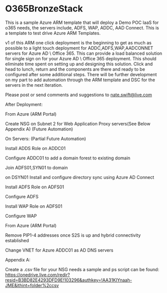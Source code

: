 # O365BronzeStack
This is a sample Azure ARM template that will deploy a Demo POC IaaS for o365 needs, the servers include, ADFS, WAP, ADDC, AAD Connect. This is a template to test drive Azure ARM Templates.

v1 of this ARM one click deployment is the beginning to get as much as possible to a light touch deployment for ADDC,ADFS,WAP,AADCONNET servers for Azure AD \ Office 365. This can provide a load balanced solution for single sign on for your Azure AD \ Office 365 deployment. This should eliminate time spent on setting up and designing this solution. Click and head to lunch, return and the components are there and ready to be configured after some additional steps. There will be further development on my part to add automation through the ARM template and DSC for the servers in the next iteration.


Please post or send comments and suggestions to nate.swift@live.com





After Deployment:

From Azure (ARM Portal)


Create NSG on Subnet 2 for Web Application Proxy servers(See Below Appendix A) (Future Automation)



On Servers: (Partial Future Automation)


Install ADDS Role on ADDC01

Configure ADDC01 to add a domain forest to existing domain

Join ADFS01,SYN01 to domain

on DSYN01 Install and configure directory sync using Azure AD Connect

Install ADFS Role on ADFS01

Configure ADFS

Install WAP Role on ADFS01

Configure WAP

From Azure (ARM Portal)


Remove PIP1-4 addresses once S2S is up and hybrid connectivity established

Change VNET for Azure ADDC01 as AD DNS servers


Appendix A:

Create a .csv file for your NSG needs a sample and ps script can be found: https://onedrive.live.com/redir?resid=B3BD82E4293DFD9E!103296&authkey=!AA31KIYnaah-JME&ithint=folder%2ccsv 

